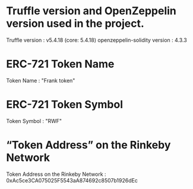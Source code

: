 # Truffle version and OpenZeppelin version used in the project.

Truffle version :  v5.4.18 (core: 5.4.18)
openzeppelin-solidity version :  4.3.3

# ERC-721 Token Name
Token Name : "Frank token"

# ERC-721 Token Symbol
Token Symbol : "RWF"

# “Token Address” on the Rinkeby Network
Token Address on the Rinkeby Network : 0xAc5ce3CA075025F5543aA874692c8507b1926dEc
